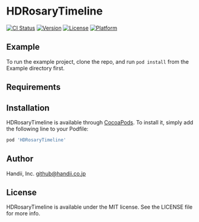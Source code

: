 # HDRosaryTimeline

[![CI Status](http://img.shields.io/travis/Handii-inc/HDRosaryTimeline.svg?style=flat)](https://travis-ci.org/Handii-inc/HDRosaryTimeline)
[![Version](https://img.shields.io/cocoapods/v/HDRosaryTimeline.svg?style=flat)](http://cocoapods.org/pods/HDRosaryTimeline)
[![License](https://img.shields.io/cocoapods/l/HDRosaryTimeline.svg?style=flat)](http://cocoapods.org/pods/HDRosaryTimeline)
[![Platform](https://img.shields.io/cocoapods/p/HDRosaryTimeline.svg?style=flat)](http://cocoapods.org/pods/HDRosaryTimeline)

## Example

To run the example project, clone the repo, and run `pod install` from the Example directory first.

## Requirements

## Installation

HDRosaryTimeline is available through [CocoaPods](http://cocoapods.org). To install
it, simply add the following line to your Podfile:

```ruby
pod 'HDRosaryTimeline'
```

## Author

Handii, Inc. github@handii.co.jp

## License

HDRosaryTimeline is available under the MIT license. See the LICENSE file for more info.

